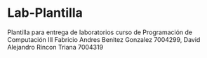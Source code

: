 # Lab-Plantilla
Plantilla para entrega de laboratorios curso de Programación de Computación III
Fabricio Andres Benitez Gonzalez 7004299, David Alejandro Rincon Triana 7004319
